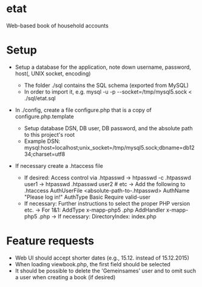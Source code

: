 etat
====

Web-based book of household accounts

Setup
=====
 * Setup a database for the application, note down username, password, host(, UNIX socket, encoding)
    - The folder ./sql contains the SQL schema (exported from MySQL)
    - In order to import it, e.g.
mysql -u <db-user> -p --socket=/tmp/mysql5.sock <db-name> < ./sql/etat.sql



 * In ./config, create a file configure.php that is a copy of configure.php.template
    - Setup database DSN, DB user, DB password, and the absolute path to this project's root
    - Example DSN:
mysql:host=localhost;unix_socket=/tmp/mysql5.sock;dbname=db1234;charset=utf8
    
    
    
 * If necessary create a .htaccess file
    - If desired: Access control via .htpasswd
        -> htpasswd -c .htpasswd user1
        -> htpasswd .htpasswd user2 # etc
        -> Add the following to .htaccess
AuthUserFile <absolute-path-to-.htpasswd>
AuthName "Please log in!"
AuthType Basic
Require valid-user
    - If necessary: Further instructions to select the proper PHP version etc.
        -> For 1&1:
AddType x-mapp-php5 .php 
AddHandler x-mapp-php5 .php
        -> If necessary: 
DirectoryIndex: index.php

Feature requests
===
 - Web UI should accept shorter dates (e.g., 15.12. instead of 15.12.2015)
 - When loading viewbook.php, the first field should be selected
 - It should be possible to delete the 'Gemeinsames' user and to omit such a user when creating a book (if desired)

